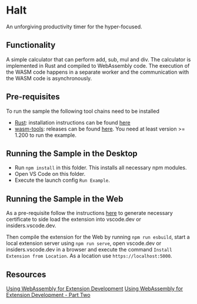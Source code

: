 # Halt

An unforgiving productivity timer for the hyper-focused.

## Functionality

A simple calculator that can perform add, sub, mul and div. The calculator is implemented in Rust and compiled to WebAssembly code. The execution of the WASM code happens in a separate worker and the communication with the WASM code is asynchronously.

## Pre-requisites

To run the sample the following tool chains need to be installed

- [Rust](https://www.rust-lang.org/): installation instructions can be found [here](https://www.rust-lang.org/tools/install)
- [wasm-tools](https://github.com/bytecodealliance/wasm-tools): releases can be found [here](https://github.com/bytecodealliance/wasm-tools/releases). You need at least version >= 1.200 to run the example.

## Running the Sample in the Desktop

- Run `npm install` in this folder. This installs all necessary npm modules.
- Open VS Code on this folder.
- Execute the launch config `Run Example`.

## Running the Sample in the Web

As a pre-requisite follow the instructions [here](https://code.visualstudio.com/api/extension-guides/web-extensions#test-your-web-extension-in-vscode.dev) to generate necessary certificate to side load the extension into vscode.dev or insiders.vscode.dev.

Then compile the extension for the Web by running `npm run esbuild`, start a local extension server using `npm run serve`, open vscode.dev or insiders.vscode.dev in a browser and execute the command `Install Extension from Location`. As a location use `https://localhost:5000`.

## Resources

[Using WebAssembly for Extension Development](https://code.visualstudio.com/blogs/2024/05/08/wasm)
[Using WebAssembly for Extension Development - Part Two](https://code.visualstudio.com/blogs/2024/06/07/wasm-part2)

